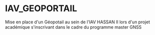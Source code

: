 # IAV_GEOPORTAIL
Mise en place d'un Géopotail au sein de l'IAV HASSAN II lors d'un projet académique s'inscrivant dans le cadre du programme master GNSS
